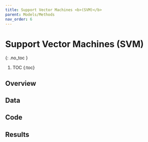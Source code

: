 ```yaml
---
title: Support Vector Machines <b>(SVM)</b>
parent: Models/Methods
nav_order: 6
---
```


# Support Vector Machines (SVM)
{: .no_toc }


1. TOC
{:toc}

## Overview


## Data


## Code


## Results